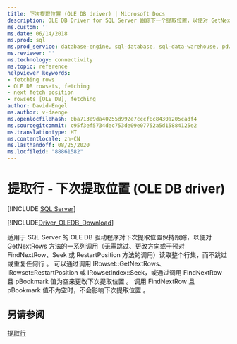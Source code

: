 ```yaml
---
title: 下次提取位置 (OLE DB driver) | Microsoft Docs
description: OLE DB Driver for SQL Server 跟踪下一个提取位置，以便对 GetNextRows 方法的一系列调用能够读取整个行集。
ms.custom: ''
ms.date: 06/14/2018
ms.prod: sql
ms.prod_service: database-engine, sql-database, sql-data-warehouse, pdw
ms.reviewer: ''
ms.technology: connectivity
ms.topic: reference
helpviewer_keywords:
- fetching rows
- OLE DB rowsets, fetching
- next fetch position
- rowsets [OLE DB], fetching
author: David-Engel
ms.author: v-daenge
ms.openlocfilehash: 0ba713e9da40255d992e7cccf8c8430a205cadf4
ms.sourcegitcommit: c95f3ef5734dec753de09e07752a5d15884125e2
ms.translationtype: HT
ms.contentlocale: zh-CN
ms.lasthandoff: 08/25/2020
ms.locfileid: "88861582"
---
```

# <a name="fetching-rows---next-fetch-position-ole-db-driver"></a>提取行 - 下次提取位置 (OLE DB driver)
[!INCLUDE [SQL Server](../../../includes/applies-to-version/sql-asdb-asdbmi-asa-pdw.md)]

[!INCLUDE[Driver_OLEDB_Download](../../../includes/driver_oledb_download.md)]

  适用于 SQL Server 的 OLE DB 驱动程序对下次提取位置保持跟踪，以便对 GetNextRows 方法的一系列调用（无需跳过、更改方向或干预对 FindNextRow、Seek 或 RestartPosition 方法的调用）读取整个行集，而不跳过或重复任何行     。 可以通过调用 IRowset::GetNextRows、IRowset::RestartPosition 或 IRowsetIndex::Seek，或通过调用 FindNextRow 且 pBookmark 值为空来更改下次提取位置      。 调用 FindNextRow 且 pBookmark 值不为空时，不会影响下次提取位置   。  
  
## <a name="see-also"></a>另请参阅  
 [提取行](../../oledb/ole-db-rowsets/fetching-rows.md)  
  
  
